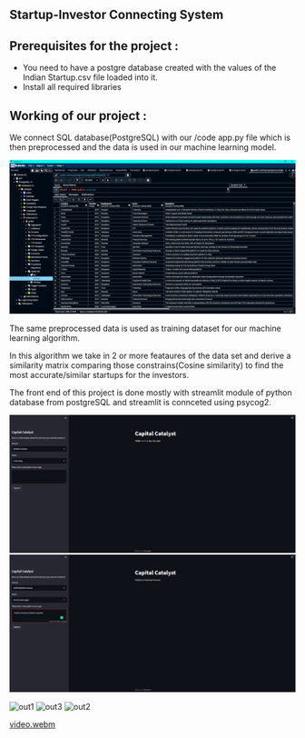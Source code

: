## Startup-Investor Connecting System

## Prerequisites for the project : 
 * You need to have a postgre database created with the values of the Indian Startup.csv file loaded into it.
 * Install all required libraries

## Working of our project : 

We connect SQL database(PostgreSQL) with our /code app.py file which is then preprocessed and the data is used in our machine learning model.

![database](https://github.com/shriram-2109/Startup-Investor-Connecting-System/blob/main/images/database.png)


The same preprocessed data is used as training dataset for our machine learning algorithm.

In this algorithm we take in 2 or more feataures of the data set and derive a similarity matrix comparing those constrains(Cosine similarity) to find the most accurate/similar startups for the investors.

The front end of this project is done mostly with streamlit module of python database from postgreSQL and streamlit is connceted using psycog2.

![home](https://github.com/shriram-2109/Startup-Investor-Connecting-System/blob/main/images/home.png)
![input](https://github.com/shriram-2109/Startup-Investor-Connecting-System/blob/main/images/input.png)

![out1](https://user-images.githubusercontent.com/83088512/211532207-efce8580-a2d4-4454-8993-92a0e848b9b7.png)
![out3](https://user-images.githubusercontent.com/83088512/211532211-32e5e04e-56a5-4b6c-a232-3b189083d96a.png)
![out2](https://user-images.githubusercontent.com/83088512/211532215-a9f22e5e-a11f-4c18-9f01-3de583057d2b.png)


[video.webm](https://user-images.githubusercontent.com/83088512/211532306-14f1d26a-7c98-4495-af32-9b90445d13df.webm)
